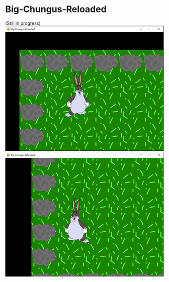 # Big-Chungus-Reloaded
(Still in progress)
![alt text](https://raw.githubusercontent.com/spowellcode/Big-Chungus-Reloaded/main/BigChungusReloaded/screenshot.PNG)
![alt text](https://raw.githubusercontent.com/spowellcode/Big-Chungus-Reloaded/main/BigChungusReloaded/bigchungus1.PNG)
